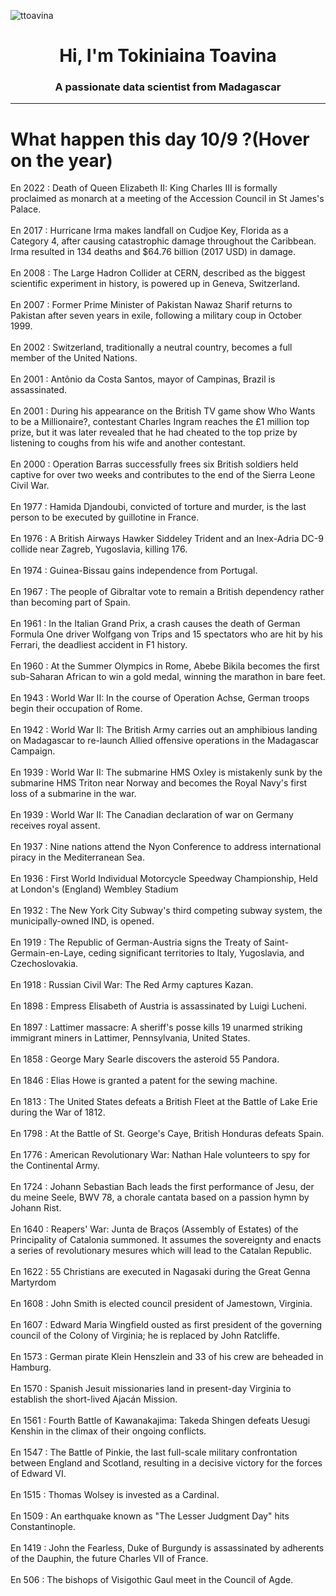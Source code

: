 
<p align="left"> <img src="https://komarev.com/ghpvc/?username=ttoavina&label=Profile%20views&color=0e75b6&style=flat" alt="ttoavina" /> </p>
<h1 align="center">Hi, I'm Tokiniaina Toavina</h1>
<h3 align="center">A passionate data scientist from Madagascar</h3>
    
<hr/>
<h1> What happen this day 10/9 ?(Hover on the year)</h1>

En 2022 : Death of Queen Elizabeth II: King Charles III is formally proclaimed as monarch at a meeting of the Accession Council in St James's Palace.
<br/><br/>
En 2017 : Hurricane Irma makes landfall on Cudjoe Key, Florida as a Category 4, after causing catastrophic damage throughout the Caribbean. Irma resulted in 134 deaths and $64.76 billion (2017 USD) in damage.
<br/><br/>
En 2008 : The Large Hadron Collider at CERN, described as the biggest scientific experiment in history, is powered up in Geneva, Switzerland.
<br/><br/>
En 2007 : Former Prime Minister of Pakistan Nawaz Sharif returns to Pakistan after seven years in exile, following a military coup in October 1999.
<br/><br/>
En 2002 : Switzerland, traditionally a neutral country, becomes a full member of the United Nations.
<br/><br/>
En 2001 : Antônio da Costa Santos, mayor of Campinas, Brazil is assassinated.
<br/><br/>
En 2001 : During his appearance on the British TV game show Who Wants to be a Millionaire?, contestant Charles Ingram reaches the £1 million top prize, but it was later revealed that he had cheated to the top prize by listening to coughs from his wife and another contestant.
<br/><br/>
En 2000 : Operation Barras successfully frees six British soldiers held captive for over two weeks and contributes to the end of the Sierra Leone Civil War.
<br/><br/>
En 1977 : Hamida Djandoubi, convicted of torture and murder, is the last person to be executed by guillotine in France.
<br/><br/>
En 1976 : A British Airways Hawker Siddeley Trident and an Inex-Adria DC-9 collide near Zagreb, Yugoslavia, killing 176.
<br/><br/>
En 1974 : Guinea-Bissau gains independence from Portugal.
<br/><br/>
En 1967 : The people of Gibraltar vote to remain a British dependency rather than becoming part of Spain.
<br/><br/>
En 1961 : In the Italian Grand Prix, a crash causes the death of German Formula One driver Wolfgang von Trips and 15 spectators who are hit by his Ferrari, the deadliest accident in F1 history.
<br/><br/>
En 1960 : At the Summer Olympics in Rome, Abebe Bikila becomes the first sub-Saharan African to win a gold medal, winning the marathon in bare feet.
<br/><br/>
En 1943 : World War II: In the course of Operation Achse, German troops begin their occupation of Rome.
<br/><br/>
En 1942 : World War II: The British Army carries out an amphibious landing on Madagascar to re-launch Allied offensive operations in the Madagascar Campaign.
<br/><br/>
En 1939 : World War II: The submarine HMS Oxley is mistakenly sunk by the submarine HMS Triton near Norway and becomes the Royal Navy's first loss of a submarine in the war.
<br/><br/>
En 1939 : World War II: The Canadian declaration of war on Germany receives royal assent.
<br/><br/>
En 1937 : Nine nations attend the Nyon Conference to address international piracy in the Mediterranean Sea.
<br/><br/>
En 1936 : First World Individual Motorcycle Speedway Championship, Held at London's (England) Wembley Stadium
<br/><br/>
En 1932 : The New York City Subway's third competing subway system, the municipally-owned IND, is opened.
<br/><br/>
En 1919 : The Republic of German-Austria signs the Treaty of Saint-Germain-en-Laye, ceding significant territories to Italy, Yugoslavia, and Czechoslovakia.
<br/><br/>
En 1918 : Russian Civil War: The Red Army captures Kazan.
<br/><br/>
En 1898 : Empress Elisabeth of Austria is assassinated by Luigi Lucheni.
<br/><br/>
En 1897 : Lattimer massacre: A sheriff's posse kills 19 unarmed striking immigrant miners in Lattimer, Pennsylvania, United States.
<br/><br/>
En 1858 : George Mary Searle discovers the asteroid 55 Pandora.
<br/><br/>
En 1846 : Elias Howe is granted a patent for the sewing machine.
<br/><br/>
En 1813 : The United States defeats a British Fleet at the Battle of Lake Erie during the War of 1812.
<br/><br/>
En 1798 : At the Battle of St. George's Caye, British Honduras defeats Spain.
<br/><br/>
En 1776 : American Revolutionary War: Nathan Hale volunteers to spy for the Continental Army.
<br/><br/>
En 1724 : Johann Sebastian Bach leads the first performance of Jesu, der du meine Seele, BWV 78, a chorale cantata based on a passion hymn by Johann Rist.
<br/><br/>
En 1640 : Reapers' War: Junta de Braços (Assembly of Estates) of the Principality of Catalonia summoned. It assumes the sovereignty and enacts a series of revolutionary mesures which will lead to the Catalan Republic.
<br/><br/>
En 1622 : 55 Christians are executed in Nagasaki during the Great Genna Martyrdom
<br/><br/>
En 1608 : John Smith is elected council president of Jamestown, Virginia.
<br/><br/>
En 1607 : Edward Maria Wingfield ousted as first president of the governing council of the Colony of Virginia; he is replaced by John Ratcliffe.
<br/><br/>
En 1573 : German pirate Klein Henszlein and 33 of his crew are beheaded in Hamburg.
<br/><br/>
En 1570 : Spanish Jesuit missionaries land in present-day Virginia to establish the short-lived Ajacán Mission.
<br/><br/>
En 1561 : Fourth Battle of Kawanakajima: Takeda Shingen defeats Uesugi Kenshin in the climax of their ongoing conflicts.
<br/><br/>
En 1547 : The Battle of Pinkie, the last full-scale military confrontation between England and Scotland, resulting in a decisive victory for the forces of Edward VI.
<br/><br/>
En 1515 : Thomas Wolsey is invested as a Cardinal.
<br/><br/>
En 1509 : An earthquake known as "The Lesser Judgment Day" hits Constantinople.
<br/><br/>
En 1419 : John the Fearless, Duke of Burgundy is assassinated by adherents of the Dauphin, the future Charles VII of France.
<br/><br/>
En 506 : The bishops of Visigothic Gaul meet in the Council of Agde.
<br/><br/>
